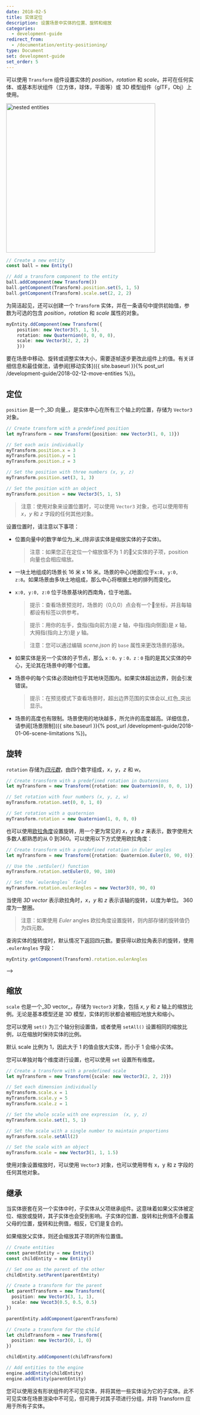 ```yaml
---
date: 2018-02-5
title: 实体定位
description: 设置场景中实体的位置、旋转和缩放
categories:
  - development-guide
redirect_from:
  - /documentation/entity-positioning/
type: Document
set: development-guide
set_order: 5
---
```


可以使用 `Transform` 组件设置实体的 _position_，_rotation_ 和 _scale_。并可在任何实体、或基本形状组件（立方体，球体，平面等）或 3D 模型组件（glTF，Obj）上使用。

<img src="/images/media/ecs-simple-components.png" alt="nested entities" width="400"/>

```ts
// Create a new entity
const ball = new Entity()

// Add a transform component to the entity
ball.addComponent(new Transform())
ball.getComponent(Transform).position.set(5, 1, 5)
ball.getComponent(Transform).scale.set(2, 2, 2)
```

为简洁起见，还可以创建一个 `Transform` 实体，并在一条语句中提供初始值，参数为可选的包含 _position_，_rotation_ 和 _scale_ 属性的对象。

```ts
myEntity.ddComponent(new Transform({ 
    position: new Vector3(5, 1, 5), 
    rotation: new Quaternion(0, 0, 0, 0),
    scale: new Vector3(2, 2, 2)
    }))
```

要在场景中移动、旋转或调整实体大小，需要逐帧逐步更改此组件上的值。有关详细信息和最佳做法，请参阅[移动实体]({{ site.baseurl }}{% post_url /development-guide/2018-02-12-move-entities %})。

## 定位

`position` 是一个_3D 向量_，是实体中心在所有三个轴上的位置，存储为 `Vector3` 对象。


```ts
// Create transform with a predefined position
let myTransform = new Transform({position: new Vector3(1, 0, 1)})

// Set each axis individually
myTransform.position.x = 3
myTransform.position.y = 1
myTransform.position.z = 3

// Set the position with three numbers (x, y, z)
myTransform.position.set(3, 1, 3)

// Set the position with an object
myTransform.position = new Vector3(5, 1, 5)
```

> 注意：使用对象来设置位置时，可以使用 `Vector3` 对象，也可以使用带有 _x_，_y_ 和 _z_ 字段的任何其他对象。

设置位置时，请注意以下事项：

- 位置向量中的数字单位为_米_(除非该实体是缩放实体的子实体)。

  > 注意：如果您正在定位一个缩放值不为 1 的父实体的子项，position 向量也会相应缩放。

- 一块土地组成的场景长 16 米 x 16 米。场景的中心(地面)位于`x:8, y:0, z:8`。如果场景由多块土地组成，那么中心将根据土地的排列而变化。

- `x:0, y:0, z:0` 位于场景基块的西南角，位于地面。

  > 提示：查看场景预览时，场景的（0,0,0）点会有一个坐标，并且每轴都设有标签以供参考。

  > 提示：用你的左手，食指(指向前方)是 _z_ 轴，中指(指向侧面)是 _x_ 轴，大拇指(指向上方)是 _y_ 轴。

  > 注意：您可以通过编辑 _scene.json_ 的 `base` 属性来更改场景的基块。


- 如果实体是另一个实体的子节点，那么 `x：0，y：0，z：0` 指的是其父实体的中心，无论其在场景中的哪个位置。

- 场景中的每个实体必须始终位于其地块范围内。如果实体超出边界，则会引发错误。

  > 提示：在预览模式下查看场景时，超出边界范围的实体会以_红色_突出显示。

- 场景的高度也有限制。场景使用的地块越多，所允许的高度越高。详细信息，请参阅[场景限制]({{ site.baseurl }}{% post_url /development-guide/2018-01-06-scene-limitations %})。

## 旋转

`rotation` 存储为[_四元数_](https://en.wikipedia.org/wiki/Quaternion)，由四个数字组成，_x_，_y_，_z_ 和 _w_。

```ts
// Create transform with a predefined rotation in Quaternions
let myTransform = new Transform({rotation: new Quaternion(0, 0, 0, 1)})

// Set rotation with four numbers (x, y, z, w)
myTransform.rotation.set(0, 0, 1, 0)

// Set rotation with a quaternion
myTransform.rotation = new Quaternion(1, 0, 0, 0)
```

也可以使用[欧拉角度](https://en.wikipedia.org/wiki/Euler_angles)设置旋转，用一个更为常见的 _x_，_y_ 和 _z_ 来表示，数字使用大多数人都熟悉的从 0 到360。可以使用以下方式使用欧拉角度：


```ts
// Create transform with a predefined rotation in Euler angles
let myTransform = new Transform({rotation: Quaternion.Euler(0, 90, 0)})

// Use the .setEuler() function
myTransform.rotation.setEuler(0, 90, 180)

// Set the `eulerAngles` field
myTransform.rotation.eulerAngles = new Vector3(0, 90, 0)
```

当使用 _3D vector_ 表示欧拉角时，_x_，_y_ 和 _z_ 表示该轴的旋转，以度为单位。 360 度为一整圈。

> 注意：如果使用 _Euler_ angles 欧拉角度设置旋转，则内部存储的旋转值仍为四元数。

查询实体的旋转度时，默认情况下返回四元数。要获得以欧拉角表示的旋转，使用 `.eulerAngles` 字段：

```ts
myEntity.getComponent(Transform).rotation.eulerAngles
```

<!--
## 面向用户旋转

将 _billboard_ 组件添加到实体，这样它会始终旋转实体来面对用户。

Billboards 是 90 年代 3D 游戏中常用的技术，大部分实体是始终面向玩家的 2D 平面，但同样也可用于旋转 3D 模型。

```ts
let box = new Entity()
box.addComponent(new BoxShape())
box.addComponent(new Transform({
  position: new Vector3(5, 1, 5)
}))
box.addComponent(new Billboard())
engine.addEntity(box)
```

您可以选择旋转哪个轴。例如，如果一个立方体的 Billboard 只在 Y 轴上旋转，则用户在地面移动时它会转向用户，但用户将能够从上方或从下方查看。

创建 `Billboard` 组件时，三个可选参数 _x_、_y_ 和 _z_ 轴的布尔值。默认情况下，它们都是 `true`。

```ts
// rotate on all three axis
let FullBillboard = new Billboard())

// rotate only in the X axis
let XBillboard = new Billboard(true, false ,false)

// rotate only in theY axis
let YBillboard = new Billboard(false, true ,false)

// rotate only in the Z axis
let ZBillboard = new Billboard(false, false ,true)
```

提示：如果想要实体在地平面上跟随用户旋转，可设为沿 _Y_ 轴旋转。

可以将 _text_ 实体设为 Billboards ，能让用户能始终清晰看到内容。

If an entity has both a `Billboard` component and `Transform` component with `rotation` values, users will see the entity rotating as a billboard. If the billboard doesn't affect all axis, the remaining axis will be rotated according to the `Transform` component.

实体 `Transform` 组件的 `rotation` 值不会因为跟随用户旋转而改变。

如果一个实体同时具有 `Billboard` 组件和带有 `rotation` 值 `Transform` 组件，用户将看到该实体按 billboard 旋转。 如果 billboard 设置不影响所有轴，则剩余的轴将根据 `Transform` 组件旋转。

> 注意：如果同时有多个用户在场，则每个用户都会看到设有 billboard 的实体面向自己。

## 面向坐标点

您可以在 Transform 组件上使用 `lookAt()`，可以简单地设置面向空间特定点的坐标。这样可以避免角度计算。

```ts
// Create a transform
let myTransform = new Transform()

// Rotate to face the coordinates (4, 1, 2)
myTransform.lookAt(new Vector3(4, 1, 2))
```

在此使用 Vector3 对象，或者具有 x，y 和 z 属性的任何对象。此向量表示要朝向的场景中点的位置坐标。

<!---
The `lookAt()` function has a second optional argument that sets the global direction for _up_ to use as reference. For most cases, you won't need to set this field.
`lookAt()` 函数还有一个可选参数，用于设置up用作引用的全局方向设置要用作参考的全局方向。在大多数情况下，您无需设置此值。
--->
-->
## 缩放

`scale` 也是一个_3D vector_，存储为 `Vector3` 对象，包括 _x_, _y_ 和 _z_ 轴上的缩放比例。无论是基本模型还是 3D 模型，实体的形状都会被相应地放大和缩小。

您可以使用 `set()` 为三个轴分别设置值，或者使用 `setAll()` 设置相同的缩放比例，以在缩放时保持实体的比例。

默认 scale 比例为 1，因此大于 1 的值会放大实体，而小于 1 会缩小实体。

您可以单独对每个维度进行设置，也可以使用 `set` 设置所有维度。

```ts
// Create a transform with a predefined scale
let myTransform = new Transform({scale: new Vector3(2, 2, 2)})

// Set each dimension individually
myTransform.scale.x = 1
myTransform.scale.y = 5
myTransform.scale.z = 1

// Set the whole scale with one expression  (x, y, z)
myTransform.scale.set(1, 5, 1)

// Set the scale with a single number to maintain proportions
myTransform.scale.setAll(2)

// Set the scale with an object
myTransform.scale = new Vector3(1, 1, 1.5)
```

使用对象设置缩放时，可以使用 `Vector3` 对象，也可以使用带有 x，y 和 z 字段的任何其他对象。

## 继承

当实体嵌套在另一个实体中时，子实体从父项继承组件。这意味着如果父实体被定位、缩放或旋转，其子实体也会受到影响。子实体的位置、旋转和比例值不会覆盖父母的位置，旋转和比例值，相反，它们是复合的。

如果缩放父实体，则还会缩放其子项的所有位置值。


```ts
// Create entities
const parentEntity = new Entity()
const childEntity = new Entity()

// Set one as the parent of the other
childEntity.setParent(parentEntity)

// Create a transform for the parent
let parentTransform = new Transform({
  position: new Vector3(3, 1, 1),
  scale: new Vecot3(0.5, 0.5, 0.5)
})

parentEntity.addComponent(parentTransform)

// Create a transform for the child
let childTransform = new Transform({
  position: new Vector3(0, 1, 0)
})

childEntity.addComponent(childTransform)

// Add entities to the engine
engine.addEntity(childEntity)
engine.addEntity(parentEntity)

```

您可以使用没有形状组件的不可见实体，并将其他一些实体设为它的子实体。此不可见实体在场景渲染中不可见，但可用于对其子项进行分组，并将 Transform 应用于所有子实体。
